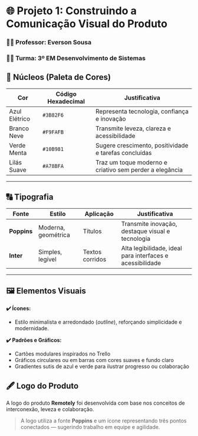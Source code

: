 # 🌐 Projeto 1: Construindo a Comunicação Visual do Produto

### 👨‍🏫 Professor: Everson Sousa  
### 👨‍💻 Turma: 3º EM Desenvolvimento de Sistemas    

## 🎨 Núcleos (Paleta de Cores)

| Cor           | Código Hexadecimal | Justificativa |
|---------------|--------------------|---------------|
| Azul Elétrico | `#3B82F6`          | Representa tecnologia, confiança e inovação |
| Branco Neve   | `#F9FAFB`          | Transmite leveza, clareza e acessibilidade |
| Verde Menta   | `#10B981`          | Sugere crescimento, positividade e tarefas concluídas |
| Lilás Suave   | `#A78BFA`          | Traz um toque moderno e criativo sem perder a elegância |

---

## 🔠 Tipografia

| Fonte    | Estilo                | Aplicação   | Justificativa |
|----------|-----------------------|-------------|----------------|
| **Poppins** | Moderna, geométrica     | Títulos     | Transmite inovação, destaque visual e tecnologia |
| **Inter**   | Simples, legível        | Textos corridos | Alta legibilidade, ideal para interfaces e acessibilidade |

---

## 🖼️ Elementos Visuais

**✔️ Ícones:**  
- Estilo minimalista e arredondado (*outline*), reforçando simplicidade e modernidade.  

**✔️ Padrões e Gráficos:**  
- Cartões modulares inspirados no Trello  
- Gráficos circulares ou em barras com cores suaves e fundo claro  
- Gradientes sutis de azul e verde para ilustrar progresso ou colaboração

## 🖋️ Logo do Produto

A logo do produto **Remotely** foi desenvolvida com base nos conceitos de interconexão, leveza e colaboração.  
> A logo utiliza a fonte **Poppins** e um ícone representando três pontos conectados — sugerindo trabalho em equipe e agilidade.
